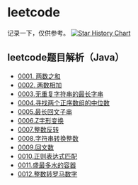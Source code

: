 # leetcode
记录一下，仅供参考。
[![Star History Chart](https://api.star-history.com/svg?repos=DocJlm/LeetCodeJava&type=Date)](https://www.star-history.com/#DocJlm/LeetCodeJava&Date)
## leetcode题目解析（Java）
- [0001. 两数之和](./problems/0001.两数之和.md)
- [0002. 两数相加](./problems/0002.两数相加.md)
- [0003.无重复字符串的最长字串](./problems/0003.无重复字符串的最长字串.md)
- [0004.寻找两个正序数组的中位数](./problems/0004.寻找两个正序数组的中位数.md)
- [0005.最长回文子串](./problems/0005.最长回文子串.md)
- [0006.Z字形变换](./problems/0006.Z字形变换.md)
- [0007.整数反转](./problems/0007.整数反转.md)
- [0008.字符串转换整数](./problems/0008.字符串转换整数.md)
- [0009.回文数](./problems/0009.回文数.md)
- [0010.正则表达式匹配](./problems/0010.正则表达式匹配.md)
- [0011.盛最多水的容器](./problems/0011.盛最多水的容器.md)
- [0012.整数转罗马数字](./problems/0012.盛最多水的容器.md)


